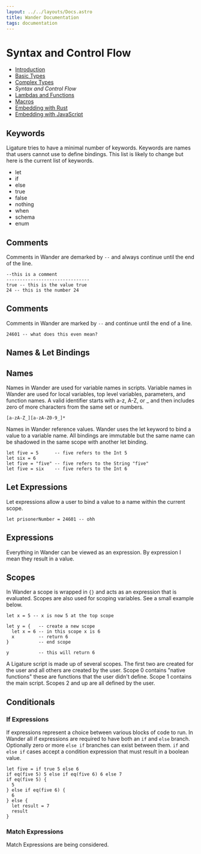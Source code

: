 ```yaml
---
layout: ../../layouts/Docs.astro
title: Wander Documentation
tags: documentation
---
```


# Syntax and Control Flow

 * [Introduction](/docs/)
 * [Basic Types](/docs/basic-types/)
 * [Complex Types](/docs/complex-types/)
 * *Syntax and Control Flow*
 * [Lambdas and Functions](/docs/lambdas-and-functions/)
 * [Macros](/docs/macros/)
 * [Embedding with Rust](/docs/embedding-with-rust/)
 * [Embedding with JavaScript](/docs/embedding-with-js/)

## Keywords

Ligature tries to have a minimal number of keywords.
Keywords are names that users cannot use to define bindings.
This list is likely to change but here is the current list of keywords.

 * let
 * if
 * else
 * true
 * false
 * nothing
 * when
 * schema
 * enum


## Comments

Comments in Wander are demarked by `--` and always continue until the end of the line.

```wander
--this is a comment
-------------------------------
true -- this is the value true
24 -- this is the number 24
```
## Comments

Comments in Wander are marked by `--` and continue until the end of a line.

`24601 -- what does this even mean?`

## Names & Let Bindings

## Names

Names in Wander are used for variable names in scripts.
Variable names in Wander are used for local variables, top level variables, parameters, and function names.
A valid identifier starts with a-z, A-Z, or _ and then includes zero of more characters from the same set or numbers.

```regex
[a-zA-Z_][a-zA-Z0-9_]*
```

Names in Wander reference values.
Wander uses the let keyword to bind a value to a variable name.
All bindings are immutable but the same name can be shadowed in the same scope with another let binding.

```wander
let five = 5      -- five refers to the Int 5
let six = 6
let five = "five" -- five refers to the String "five"
let five = six    -- five refers to the Int 6
```

## Let Expressions

Let expressions allow a user to bind a value to a name within the current scope.

`let prisonerNumber = 24601 -- ohh`

## Expressions

Everything in Wander can be viewed as an expression.
By expression I mean they result in a value.

## Scopes

In Wander a scope is wrapped in `{}` and acts as an expression that is evaluated.
Scopes are also used for scoping variables.
See a small example below.

```wander
let x = 5 -- x is now 5 at the top scope

let y = {   -- create a new scope
  let x = 6 -- in this scope x is 6
  x         -- return 6
}           -- end scope

y           -- this will return 6
```

A Ligature script is made up of several scopes.
The first two are created for the user and all others are created by the user.
Scope 0 contains "native functions" these are functions that the user didn't define.
Scope 1 contains the main script.
Scopes 2 and up are all defined by the user.

## Conditionals

### If Expressions

If expressions represent a choice between various blocks of code to run.
In Wander all if expressions are required to have both an `if` and `else` branch.
Optionally zero or more `else if` branches can exist between them.
`if` and `else if` cases accept a condition expression that must result in a boolean value.

```wander
let five = if true 5 else 6
if eq(five 5) 5 else if eq(five 6) 6 else 7
if eq(five 5) {
  5
} else if eq(five 6) {
  6
} else {
  let result = 7
  result
}
```

### Match Expressions

Match Expressions are being considered.
